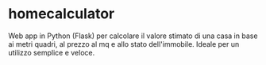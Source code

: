 # homecalculator
Web app in Python (Flask) per calcolare il valore stimato di una casa in base ai metri quadri, al prezzo al mq e allo stato dell'immobile. Ideale per un utilizzo semplice e veloce.
